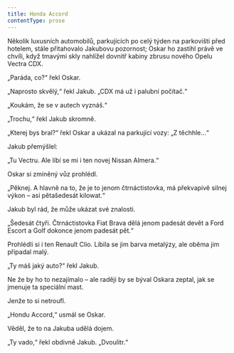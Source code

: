```yaml
---
title: Honda Accord
contentType: prose
---
```


Několik luxusních automobilů, parkujících po celý týden na parkovišti před hotelem, stále přitahovalo Jakubovu pozornost; Oskar ho zastihl právě ve chvíli, když tmavými skly nahlížel dovnitř kabiny zbrusu nového Opelu Vectra CDX.

  

„Paráda, co?“ řekl Oskar.

„Naprosto skvělý,“ řekl Jakub. „CDX má už i palubní počítač.“

„Koukám, že se v autech vyznáš.“

„Trochu,“ řekl Jakub skromně.

„Kterej bys bral?“ řekl Oskar a ukázal na parkující vozy: „Z těchhle…“

Jakub přemýšlel:

„Tu Vectru. Ale líbí se mi i ten novej Nissan Almera.“

Oskar si zmíněný vůz prohlédl.

„Pěknej. A hlavně na to, že je to jenom čtrnáctistovka, má překvapivě silnej výkon – asi pětašedesát kilowat.“

Jakub byl rád, že může ukázat své znalosti.

„Šedesát čtyři. Čtrnáctistovka Fiat Brava dělá jenom padesát devět a Ford Escort a Golf dokonce jenom padesát pět.“

Prohlédli si i ten Renault Clio. Líbila se jim barva metalýzy, ale oběma jim připadal malý.

„Ty máš jaký auto?“ řekl Jakub.

Ne že by ho to nezajímalo – ale raději by se býval Oskara zeptal, jak se jmenuje ta speciální mast.

Jenže to si netroufl.

„Hondu Accord,“ usmál se Oskar.

Věděl, že to na Jakuba udělá dojem.

„Ty vado,“ řekl obdivně Jakub. „Dvoulitr.“
